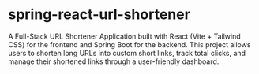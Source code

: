 # spring-react-url-shortener
A Full-Stack URL Shortener Application built with React (Vite + Tailwind CSS) for the frontend and Spring Boot for the backend. This project allows users to shorten long URLs into custom short links, track total clicks, and manage their shortened links through a user-friendly dashboard.
